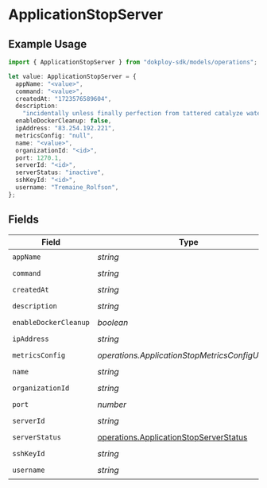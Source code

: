 # ApplicationStopServer

## Example Usage

```typescript
import { ApplicationStopServer } from "dokploy-sdk/models/operations";

let value: ApplicationStopServer = {
  appName: "<value>",
  command: "<value>",
  createdAt: "1723576589604",
  description:
    "incidentally unless finally perfection from tattered catalyze watery",
  enableDockerCleanup: false,
  ipAddress: "83.254.192.221",
  metricsConfig: "null",
  name: "<value>",
  organizationId: "<id>",
  port: 1270.1,
  serverId: "<id>",
  serverStatus: "inactive",
  sshKeyId: "<id>",
  username: "Tremaine_Rolfson",
};
```

## Fields

| Field                                                                                            | Type                                                                                             | Required                                                                                         | Description                                                                                      |
| ------------------------------------------------------------------------------------------------ | ------------------------------------------------------------------------------------------------ | ------------------------------------------------------------------------------------------------ | ------------------------------------------------------------------------------------------------ |
| `appName`                                                                                        | *string*                                                                                         | :heavy_check_mark:                                                                               | N/A                                                                                              |
| `command`                                                                                        | *string*                                                                                         | :heavy_check_mark:                                                                               | N/A                                                                                              |
| `createdAt`                                                                                      | *string*                                                                                         | :heavy_check_mark:                                                                               | N/A                                                                                              |
| `description`                                                                                    | *string*                                                                                         | :heavy_check_mark:                                                                               | N/A                                                                                              |
| `enableDockerCleanup`                                                                            | *boolean*                                                                                        | :heavy_check_mark:                                                                               | N/A                                                                                              |
| `ipAddress`                                                                                      | *string*                                                                                         | :heavy_check_mark:                                                                               | N/A                                                                                              |
| `metricsConfig`                                                                                  | *operations.ApplicationStopMetricsConfigUnion2*                                                  | :heavy_check_mark:                                                                               | N/A                                                                                              |
| `name`                                                                                           | *string*                                                                                         | :heavy_check_mark:                                                                               | N/A                                                                                              |
| `organizationId`                                                                                 | *string*                                                                                         | :heavy_check_mark:                                                                               | N/A                                                                                              |
| `port`                                                                                           | *number*                                                                                         | :heavy_check_mark:                                                                               | N/A                                                                                              |
| `serverId`                                                                                       | *string*                                                                                         | :heavy_check_mark:                                                                               | N/A                                                                                              |
| `serverStatus`                                                                                   | [operations.ApplicationStopServerStatus](../../models/operations/applicationstopserverstatus.md) | :heavy_check_mark:                                                                               | N/A                                                                                              |
| `sshKeyId`                                                                                       | *string*                                                                                         | :heavy_check_mark:                                                                               | N/A                                                                                              |
| `username`                                                                                       | *string*                                                                                         | :heavy_check_mark:                                                                               | N/A                                                                                              |